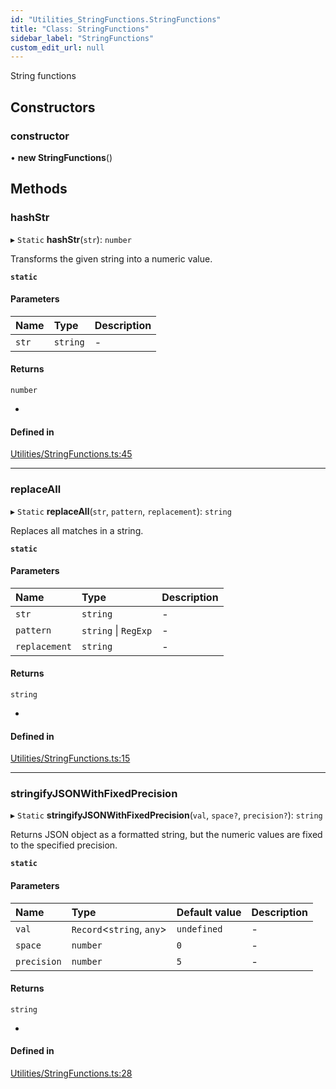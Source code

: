 ```yaml
---
id: "Utilities_StringFunctions.StringFunctions"
title: "Class: StringFunctions"
sidebar_label: "StringFunctions"
custom_edit_url: null
---
```




String functions

## Constructors

### constructor

• **new StringFunctions**()

## Methods

### hashStr

▸ `Static` **hashStr**(`str`): `number`

Transforms the given string into a numeric value.

**`static`**

#### Parameters

| Name | Type | Description |
| :------ | :------ | :------ |
| `str` | `string` | - |

#### Returns

`number`

-

#### Defined in

[Utilities/StringFunctions.ts:45](https://github.com/ZeaInc/zea-engine/blob/41278600/src/Utilities/StringFunctions.ts#L45)

___

### replaceAll

▸ `Static` **replaceAll**(`str`, `pattern`, `replacement`): `string`

Replaces all matches in a string.

**`static`**

#### Parameters

| Name | Type | Description |
| :------ | :------ | :------ |
| `str` | `string` | - |
| `pattern` | `string` \| `RegExp` | - |
| `replacement` | `string` | - |

#### Returns

`string`

-

#### Defined in

[Utilities/StringFunctions.ts:15](https://github.com/ZeaInc/zea-engine/blob/41278600/src/Utilities/StringFunctions.ts#L15)

___

### stringifyJSONWithFixedPrecision

▸ `Static` **stringifyJSONWithFixedPrecision**(`val`, `space?`, `precision?`): `string`

Returns JSON object as a formatted string, but the numeric values are fixed to the specified precision.

**`static`**

#### Parameters

| Name | Type | Default value | Description |
| :------ | :------ | :------ | :------ |
| `val` | `Record`<`string`, `any`\> | `undefined` | - |
| `space` | `number` | `0` | - |
| `precision` | `number` | `5` | - |

#### Returns

`string`

-

#### Defined in

[Utilities/StringFunctions.ts:28](https://github.com/ZeaInc/zea-engine/blob/41278600/src/Utilities/StringFunctions.ts#L28)

